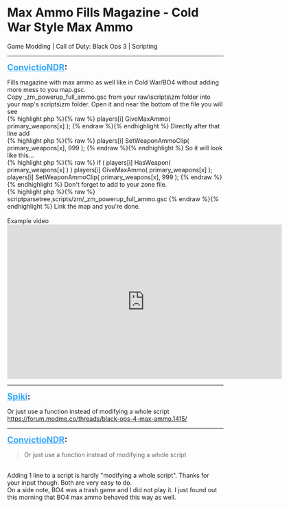 # Max Ammo Fills Magazine - Cold War Style Max Ammo
Game Modding | Call of Duty: Black Ops 3 | Scripting

---
<strong style="font-size: 1.4em;"><span style="text-decoration: underline;text-decoration-color: #34a7f9;"><span style="color:#34a7f9;">ConvictioNDR</span></span>:</strong>

<p>Fills magazine with max ammo as well like in Cold War/BO4 without adding more mess to you map.gsc.<br />Copy _zm_powerup_full_ammo.gsc from your raw\scripts\zm folder into your map&#39;s scripts\zm folder. Open it and near the bottom of the file you will see<br />{% highlight php %}{% raw %}
players[i] GiveMaxAmmo( primary_weapons[x] );
{% endraw %}{% endhighlight %}
Directly after that line add<br />{% highlight php %}{% raw %}
players[i] SetWeaponAmmoClip( primary_weapons[x], 999 );
{% endraw %}{% endhighlight %}
So it will look like this...<br />{% highlight php %}{% raw %}
if ( players[i] HasWeapon( primary_weapons[x] ) )
                players[i] GiveMaxAmmo( primary_weapons[x] );
                players[i] SetWeaponAmmoClip( primary_weapons[x], 999 );
{% endraw %}{% endhighlight %}
Don&#39;t forget to add to your zone file.<br />{% highlight php %}{% raw %}
scriptparsetree,scripts/zm/_zm_powerup_full_ammo.gsc
{% endraw %}{% endhighlight %}
Link the map and you&#39;re done.<br /><br />Example video<br /><iframe type="text/html" width="640" height="360" src="https://www.youtube.com/embed/cAFCqOeM79M" frameborder="0"></iframe></p>

---
<strong style="font-size: 1.4em;"><span style="text-decoration: underline;text-decoration-color: #34a7f9;"><span style="color:#34a7f9;">Spiki</span></span>:</strong>

<p>Or just use a function instead of modifying a whole script<br /><a href="https://forum.modme.co/threads/black-ops-4-max-ammo.1415/">https://forum.modme.co/threads/black-ops-4-max-ammo.1415/</a></p>

---
<strong style="font-size: 1.4em;"><span style="text-decoration: underline;text-decoration-color: #34a7f9;"><span style="color:#34a7f9;">ConvictioNDR</span></span>:</strong>

<p><blockquote>Or just use a function instead of modifying a whole script<br /></blockquote><br />Adding 1 line to a script is hardly &quot;modifying a whole script&quot;. Thanks for your input though. Both are very easy to do.<br />On a side note, BO4 was a trash game and I did not play it. I just found out this morning that BO4 max ammo behaved this way as well.</p>
